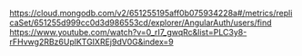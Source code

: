 https://cloud.mongodb.com/v2/651255195aff0b075934228a#/metrics/replicaSet/651255d999cc0d3d986553cd/explorer/AngularAuth/users/find
https://www.youtube.com/watch?v=0_rI7_gwqRc&list=PLC3y8-rFHvwg2RBz6UplKTGIXREj9dV0G&index=9
